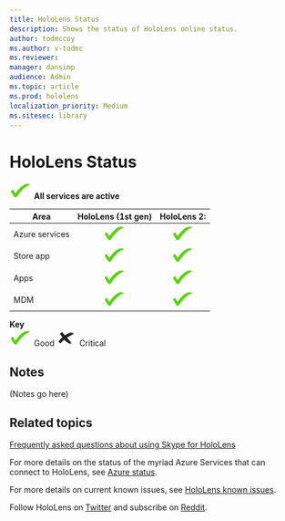 ```yaml
---
title: HoloLens Status
description: Shows the status of HoloLens online status. 
author: todmccoy
ms.author: v-todmc
ms.reviewer: 
manager: dansimp
audience: Admin
ms.topic: article
ms.prod: hololens
localization_priority: Medium 
ms.sitesec: library
---
```


# HoloLens Status

![Yes](images/checkmark.png "Yes") **All services are active**

Area|HoloLens (1st gen)|HoloLens 2:
---|:---:|:---:
Azure services|![Yes](images/checkmark.png "Yes")|![Yes](images/checkmark.png "Yes")
Store app|![Yes](images/checkmark.png "Yes")|![Yes](images/checkmark.png "Yes")
Apps|![Yes](images/checkmark.png "Yes")|![Yes](images/checkmark.png "Yes")
MDM|![Yes](images/checkmark.png "Yes")|![Yes](images/checkmark.png "Yes")

**Key**<br/>
![Yes](images/checkmark.png "Yes") Good 
![No](images/crossmark.png "No") Critical

## Notes

(Notes go here)



## Related topics

[Frequently asked questions about using Skype for HoloLens](https://support.skype.com/en/faq/FA34641/frequently-asked-questions-about-using-skype-for-hololens)

For more details on the status of the myriad Azure Services that can connect to HoloLens, see [Azure status](https://azure.microsoft.com/en-us/status/).

For more details on current known issues, see [HoloLens known issues](https://docs.microsoft.com/en-us/windows/mixed-reality/hololens-known-issues).

Follow HoloLens on [Twitter](https://twitter.com/HoloLens) and subscribe on [Reddit](https://www.reddit.com/r/HoloLens/).
